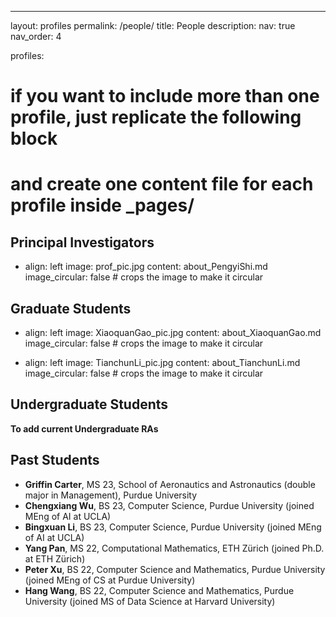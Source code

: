---
layout: profiles
permalink: /people/
title: People
description: 
nav: true
nav_order: 4

profiles:
  # if you want to include more than one profile, just replicate the following block
  # and create one content file for each profile inside _pages/

## Principal Investigators
  - align: left
    image: prof_pic.jpg
    content: about_PengyiShi.md
    image_circular: false # crops the image to make it circular

## Graduate Students
  - align: left
    image: XiaoquanGao_pic.jpg
    content: about_XiaoquanGao.md
    image_circular: false # crops the image to make it circular

  - align: left 
    image: TianchunLi_pic.jpg
    content: about_TianchunLi.md
    image_circular: false # crops the image to make it circular

## Undergraduate Students
**To add current Undergraduate RAs**

## Past Students
- **Griffin Carter**, MS 23, School of Aeronautics and Astronautics (double major in Management), Purdue University 
- **Chengxiang Wu**, BS 23, Computer Science, Purdue University (joined MEng of AI at UCLA)
- **Bingxuan Li**, BS 23, Computer Science, Purdue University (joined MEng of AI at UCLA)
- **Yang Pan**, MS 22, Computational Mathematics, ETH Zürich (joined Ph.D. at ETH Zürich)
- **Peter Xu**, BS 22, Computer Science and Mathematics, Purdue University (joined MEng of CS at Purdue University)
- **Hang Wang**, BS 22, Computer Science and Mathematics, Purdue University (joined MS of Data Science at Harvard University)
